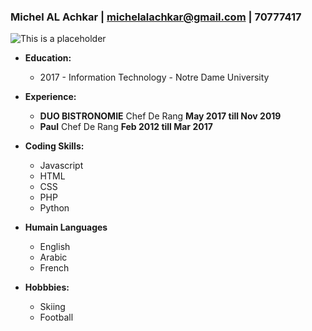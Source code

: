### Michel AL Achkar | michelalachkar@gmail.com | 70777417

![This is a placeholder](https://via.placeholder.com/150)

- **Education:**

  - 2017 - Information Technology - Notre Dame University

- **Experience:**

  - **DUO BISTRONOMIE** Chef De Rang **May 2017 till Nov 2019**
  - **Paul** Chef De Rang **Feb 2012 till Mar 2017**

- **Coding Skills:**

  - Javascript
  - HTML
  - CSS
  - PHP
  - Python

- **Humain Languages**

  - English
  - Arabic
  - French

- **Hobbbies:**

  - Skiing
  - Football
